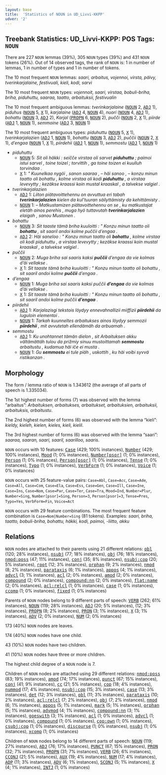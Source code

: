 ```yaml
---
layout: base
title:  'Statistics of NOUN in UD_Livvi-KKPP'
udver: '2'
---
```


## Treebank Statistics: UD_Livvi-KKPP: POS Tags: `NOUN`

There are 227 `NOUN` lemmas (39%), 305 `NOUN` types (39%) and 431 `NOUN` tokens (26%).
Out of 14 observed tags, the rank of `NOUN` is: 1 in number of lemmas, 1 in number of types and 1 in number of tokens.

The 10 most frequent `NOUN` lemmas: <em>saari, arbaitus, vojennoi, virsta, päivy, tverinkarjalaine, festivuali, kieli, kodi, sarvi</em>

The 10 most frequent `NOUN` types:  <em>vojennoit, saari, virstaa, bobuli-briha, briha, piduhuttu, saaraa, taatto, arbaituksii, festivualin</em>

The 10 most frequent ambiguous lemmas: <em>tverinkarjalaine</em> (<tt><a href="olo_kkpp-pos-NOUN.html">NOUN</a></tt> 2, <tt><a href="olo_kkpp-pos-ADJ.html">ADJ</a></tt> 1), <em>piduhus</em> (<tt><a href="olo_kkpp-pos-NOUN.html">NOUN</a></tt> 5, <tt><a href="olo_kkpp-pos-X.html">X</a></tt> 1), <em>karjalaine</em> (<tt><a href="olo_kkpp-pos-ADJ.html">ADJ</a></tt> 4, <tt><a href="olo_kkpp-pos-NOUN.html">NOUN</a></tt> 4), <em>nuori</em> (<tt><a href="olo_kkpp-pos-NOUN.html">NOUN</a></tt> 4, <tt><a href="olo_kkpp-pos-ADJ.html">ADJ</a></tt> 1), <em>bohattu</em> (<tt><a href="olo_kkpp-pos-NOUN.html">NOUN</a></tt> 3, <tt><a href="olo_kkpp-pos-ADJ.html">ADJ</a></tt> 2), <em>Karjal</em> (<tt><a href="olo_kkpp-pos-PROPN.html">PROPN</a></tt> 6, <tt><a href="olo_kkpp-pos-NOUN.html">NOUN</a></tt> 2), <em>pučči</em> (<tt><a href="olo_kkpp-pos-NOUN.html">NOUN</a></tt> 2, <tt><a href="olo_kkpp-pos-X.html">X</a></tt> 1), <em>piirde</em> (<tt><a href="olo_kkpp-pos-ADJ.html">ADJ</a></tt> 1, <tt><a href="olo_kkpp-pos-NOUN.html">NOUN</a></tt> 1), <em>semmoine</em> (<tt><a href="olo_kkpp-pos-ADJ.html">ADJ</a></tt> 3, <tt><a href="olo_kkpp-pos-NOUN.html">NOUN</a></tt> 1)

The 10 most frequent ambiguous types:  <em>piduhuttu</em> (<tt><a href="olo_kkpp-pos-NOUN.html">NOUN</a></tt> 5, <tt><a href="olo_kkpp-pos-X.html">X</a></tt> 1), <em>tverinkarjalazien</em> (<tt><a href="olo_kkpp-pos-ADJ.html">ADJ</a></tt> 1, <tt><a href="olo_kkpp-pos-NOUN.html">NOUN</a></tt> 1), <em>bohattu</em> (<tt><a href="olo_kkpp-pos-NOUN.html">NOUN</a></tt> 3, <tt><a href="olo_kkpp-pos-ADJ.html">ADJ</a></tt> 2), <em>puččii</em> (<tt><a href="olo_kkpp-pos-NOUN.html">NOUN</a></tt> 2, <tt><a href="olo_kkpp-pos-X.html">X</a></tt> 1), <em>d’engaa</em> (<tt><a href="olo_kkpp-pos-NOUN.html">NOUN</a></tt> 1, <tt><a href="olo_kkpp-pos-X.html">X</a></tt> 1), <em>piirdehii</em> (<tt><a href="olo_kkpp-pos-ADJ.html">ADJ</a></tt> 1, <tt><a href="olo_kkpp-pos-NOUN.html">NOUN</a></tt> 1), <em>semmostu</em> (<tt><a href="olo_kkpp-pos-ADJ.html">ADJ</a></tt> 1, <tt><a href="olo_kkpp-pos-NOUN.html">NOUN</a></tt> 1)


* <em>piduhuttu</em>
  * <tt><a href="olo_kkpp-pos-NOUN.html">NOUN</a></tt> 5: <em>Sit oli häkki : seičče virstaa oli sarvet <b>piduhuttu</b> ; paimoi istui sarvel , toine toizel ; torvittih , ga toine toizen ei kuulluh torvindaa .</em>
  * <tt><a href="olo_kkpp-pos-X.html">X</a></tt> 1: <em>" Kuunelkaa nygöi , sanon saaraa , – häi sanoo , – konzu minun taatto oli bohattu , kolme virstaa oli kodi <b>piduhuttu</b> , a virstaa levevytty ; kezäkse kraassi koin mustal kraaskal , a talvekse valgiel .</em>
* <em>tverinkarjalazien</em>
  * <tt><a href="olo_kkpp-pos-ADJ.html">ADJ</a></tt> 1: <em>Liiton piätavoittehennu on avvuttua eri tabah <b>tverinkarjalazien</b> kielen da kul’tuuran säilyttämisty da kehittämisty .</em>
  * <tt><a href="olo_kkpp-pos-NOUN.html">NOUN</a></tt> 1: <em>– Matkustamizen piätavoittehennu on se , ku matkustajat eletäh ainos perehis , muga hyö tuttavutah <b>tverinkarjalazien</b> elaigah , sanou Mustonen .</em>
* <em>bohattu</em>
  * <tt><a href="olo_kkpp-pos-NOUN.html">NOUN</a></tt> 3: <em>Sit taaste tämä briha kuuloitti : " Konzu minun taatto oli <b>bohattu</b> , sit saaril andoi kolme puččii d’engaa .</em>
  * <tt><a href="olo_kkpp-pos-ADJ.html">ADJ</a></tt> 2: <em>Häi saneloo : " Konzu minun taatto oli <b>bohattu</b> , kolme virstaa oli kodi piduhuttu , a virstaa levevytty ; kezäkse kraassi koin mustal kraaskal , a talvekse valgiel .</em>
* <em>puččii</em>
  * <tt><a href="olo_kkpp-pos-NOUN.html">NOUN</a></tt> 2: <em>Muga briha sai saaris kaksi <b>puččii</b> d’engaa da vie kolmas d’äi vellakse .</em>
  * <tt><a href="olo_kkpp-pos-X.html">X</a></tt> 1: <em>Sit taaste tämä briha kuuloitti : " Konzu minun taatto oli bohattu , sit saaril andoi kolme <b>puččii</b> d’engaa .</em>
* <em>d’engaa</em>
  * <tt><a href="olo_kkpp-pos-NOUN.html">NOUN</a></tt> 1: <em>Muga briha sai saaris kaksi puččii <b>d’engaa</b> da vie kolmas d’äi vellakse .</em>
  * <tt><a href="olo_kkpp-pos-X.html">X</a></tt> 1: <em>Sit taaste tämä briha kuuloitti : " Konzu minun taatto oli bohattu , sit saaril andoi kolme puččii <b>d’engaa</b> .</em>
* <em>piirdehii</em>
  * <tt><a href="olo_kkpp-pos-ADJ.html">ADJ</a></tt> 1: <em>Karjalazisgi tekstois löydyy ennevahnallizii miiffizii <b>piirdehii</b> da luguloin elementoi .</em>
  * <tt><a href="olo_kkpp-pos-NOUN.html">NOUN</a></tt> 1: <em>Tarkah kuunneltes arbaitukses ainos löydyy semmozii <b>piirdehii</b> , mit avvutetah ellendämäh da arbuamah .</em>
* <em>semmostu</em>
  * <tt><a href="olo_kkpp-pos-ADJ.html">ADJ</a></tt> 1: <em>Ku unohtannet tämän dielon , sit Arbaituksen akku vältämättäh tulou da prižmiy sinuu mustoittamah <b>semmostu</b> arbaitustu , kudamua häi iče ei musta .</em>
  * <tt><a href="olo_kkpp-pos-NOUN.html">NOUN</a></tt> 1: <em>Gu <b>semmostu</b> ei tule piäh , uskottih , ku häi voibi syvvä ristikanzan .</em>

## Morphology

The form / lemma ratio of `NOUN` is 1.343612 (the average of all parts of speech is 1.335034).

The 1st highest number of forms (7) was observed with the lemma “arbaitus”: <em>Arbaituksen, arbaitukses, arbaitukset, arbaituksien, arbaituksii, arbaituksis, arbaitustu</em>.

The 2nd highest number of forms (6) was observed with the lemma “kieli”: <em>kieldy, kieleh, kielen, kieles, kieli, kielil</em>.

The 3rd highest number of forms (6) was observed with the lemma “saari”: <em>saaraa, saaran, saari, saaril, saarilloo, saaris</em>.

`NOUN` occurs with 10 features: <tt><a href="olo_kkpp-feat-Case.html">Case</a></tt> (429; 100% instances), <tt><a href="olo_kkpp-feat-Number.html">Number</a></tt> (429; 100% instances), <tt><a href="olo_kkpp-feat-Mood.html">Mood</a></tt> (1; 0% instances), <tt><a href="olo_kkpp-feat-Number-psor.html">Number[psor]</a></tt> (1; 0% instances), <tt><a href="olo_kkpp-feat-Person.html">Person</a></tt> (1; 0% instances), <tt><a href="olo_kkpp-feat-Person-psor.html">Person[psor]</a></tt> (1; 0% instances), <tt><a href="olo_kkpp-feat-Tense.html">Tense</a></tt> (1; 0% instances), <tt><a href="olo_kkpp-feat-Typo.html">Typo</a></tt> (1; 0% instances), <tt><a href="olo_kkpp-feat-VerbForm.html">VerbForm</a></tt> (1; 0% instances), <tt><a href="olo_kkpp-feat-Voice.html">Voice</a></tt> (1; 0% instances)

`NOUN` occurs with 25 feature-value pairs: `Case=Abl`, `Case=Acc`, `Case=Ade`, `Case=All`, `Case=Com`, `Case=Ela`, `Case=Ess`, `Case=Gen`, `Case=Ill`, `Case=Ine`, `Case=Ins`, `Case=Nom`, `Case=Par`, `Case=Ter`, `Case=Tra`, `Mood=Ind`, `Number=Plur`, `Number=Sing`, `Number[psor]=Sing`, `Person=3`, `Person[psor]=3`, `Tense=Pres`, `Typo=Yes`, `VerbForm=Fin`, `Voice=Act`

`NOUN` occurs with 29 feature combinations.
The most frequent feature combination is `Case=Nom|Number=Sing` (81 tokens).
Examples: <em>saari, briha, taatto, bobuli-briha, bohattu, häkki, kodi, paimoi, -liitto, akku</em>


## Relations

`NOUN` nodes are attached to their parents using 21 different relations: <tt><a href="olo_kkpp-dep-obl.html">obl</a></tt> (120; 28% instances), <tt><a href="olo_kkpp-dep-nsubj.html">nsubj</a></tt> (77; 18% instances), <tt><a href="olo_kkpp-dep-obj.html">obj</a></tt> (76; 18% instances), <tt><a href="olo_kkpp-dep-nmod-poss.html">nmod:poss</a></tt> (47; 11% instances), <tt><a href="olo_kkpp-dep-conj.html">conj</a></tt> (35; 8% instances), <tt><a href="olo_kkpp-dep-nsubj-cop.html">nsubj:cop</a></tt> (20; 5% instances), <tt><a href="olo_kkpp-dep-root.html">root</a></tt> (12; 3% instances), <tt><a href="olo_kkpp-dep-orphan.html">orphan</a></tt> (9; 2% instances), <tt><a href="olo_kkpp-dep-nmod.html">nmod</a></tt> (8; 2% instances), <tt><a href="olo_kkpp-dep-parataxis.html">parataxis</a></tt> (6; 1% instances), <tt><a href="olo_kkpp-dep-appos.html">appos</a></tt> (4; 1% instances), <tt><a href="olo_kkpp-dep-advcl.html">advcl</a></tt> (3; 1% instances), <tt><a href="olo_kkpp-dep-acl.html">acl</a></tt> (2; 0% instances), <tt><a href="olo_kkpp-dep-amod.html">amod</a></tt> (2; 0% instances), <tt><a href="olo_kkpp-dep-compound.html">compound</a></tt> (2; 0% instances), <tt><a href="olo_kkpp-dep-compound-nn.html">compound:nn</a></tt> (2; 0% instances), <tt><a href="olo_kkpp-dep-flat-name.html">flat:name</a></tt> (2; 0% instances), <tt><a href="olo_kkpp-dep-acl-relcl.html">acl:relcl</a></tt> (1; 0% instances), <tt><a href="olo_kkpp-dep-case.html">case</a></tt> (1; 0% instances), <tt><a href="olo_kkpp-dep-ccomp.html">ccomp</a></tt> (1; 0% instances), <tt><a href="olo_kkpp-dep-fixed.html">fixed</a></tt> (1; 0% instances)

Parents of `NOUN` nodes belong to 9 different parts of speech: <tt><a href="olo_kkpp-pos-VERB.html">VERB</a></tt> (262; 61% instances), <tt><a href="olo_kkpp-pos-NOUN.html">NOUN</a></tt> (119; 28% instances), <tt><a href="olo_kkpp-pos-ADJ.html">ADJ</a></tt> (20; 5% instances),  (12; 3% instances), <tt><a href="olo_kkpp-pos-PROPN.html">PROPN</a></tt> (8; 2% instances), <tt><a href="olo_kkpp-pos-PRON.html">PRON</a></tt> (3; 1% instances), <tt><a href="olo_kkpp-pos-X.html">X</a></tt> (3; 1% instances), <tt><a href="olo_kkpp-pos-ADV.html">ADV</a></tt> (2; 0% instances), <tt><a href="olo_kkpp-pos-NUM.html">NUM</a></tt> (2; 0% instances)

173 (40%) `NOUN` nodes are leaves.

174 (40%) `NOUN` nodes have one child.

43 (10%) `NOUN` nodes have two children.

41 (10%) `NOUN` nodes have three or more children.

The highest child degree of a `NOUN` node is 7.

Children of `NOUN` nodes are attached using 29 different relations: <tt><a href="olo_kkpp-dep-nmod-poss.html">nmod:poss</a></tt> (83; 19% instances), <tt><a href="olo_kkpp-dep-amod.html">amod</a></tt> (74; 17% instances), <tt><a href="olo_kkpp-dep-punct.html">punct</a></tt> (67; 15% instances), <tt><a href="olo_kkpp-dep-conj.html">conj</a></tt> (41; 9% instances), <tt><a href="olo_kkpp-dep-cc.html">cc</a></tt> (21; 5% instances), <tt><a href="olo_kkpp-dep-cop.html">cop</a></tt> (18; 4% instances), <tt><a href="olo_kkpp-dep-nummod.html">nummod</a></tt> (17; 4% instances), <tt><a href="olo_kkpp-dep-nsubj-cop.html">nsubj:cop</a></tt> (15; 3% instances), <tt><a href="olo_kkpp-dep-case.html">case</a></tt> (13; 3% instances), <tt><a href="olo_kkpp-dep-det.html">det</a></tt> (12; 3% instances), <tt><a href="olo_kkpp-dep-obl.html">obl</a></tt> (11; 3% instances), <tt><a href="olo_kkpp-dep-parataxis.html">parataxis</a></tt> (10; 2% instances), <tt><a href="olo_kkpp-dep-acl-relcl.html">acl:relcl</a></tt> (7; 2% instances), <tt><a href="olo_kkpp-dep-obj.html">obj</a></tt> (7; 2% instances), <tt><a href="olo_kkpp-dep-nmod.html">nmod</a></tt> (6; 1% instances), <tt><a href="olo_kkpp-dep-appos.html">appos</a></tt> (5; 1% instances), <tt><a href="olo_kkpp-dep-mark.html">mark</a></tt> (5; 1% instances), <tt><a href="olo_kkpp-dep-orphan.html">orphan</a></tt> (5; 1% instances), <tt><a href="olo_kkpp-dep-advmod.html">advmod</a></tt> (4; 1% instances), <tt><a href="olo_kkpp-dep-compound-nn.html">compound:nn</a></tt> (3; 1% instances), <tt><a href="olo_kkpp-dep-goeswith.html">goeswith</a></tt> (3; 1% instances), <tt><a href="olo_kkpp-dep-acl.html">acl</a></tt> (1; 0% instances), <tt><a href="olo_kkpp-dep-advcl.html">advcl</a></tt> (1; 0% instances), <tt><a href="olo_kkpp-dep-compound.html">compound</a></tt> (1; 0% instances), <tt><a href="olo_kkpp-dep-cop-own.html">cop:own</a></tt> (1; 0% instances), <tt><a href="olo_kkpp-dep-csubj-cop.html">csubj:cop</a></tt> (1; 0% instances), <tt><a href="olo_kkpp-dep-discourse.html">discourse</a></tt> (1; 0% instances), <tt><a href="olo_kkpp-dep-nsubj.html">nsubj</a></tt> (1; 0% instances), <tt><a href="olo_kkpp-dep-xcomp.html">xcomp</a></tt> (1; 0% instances)

Children of `NOUN` nodes belong to 14 different parts of speech: <tt><a href="olo_kkpp-pos-NOUN.html">NOUN</a></tt> (119; 27% instances), <tt><a href="olo_kkpp-pos-ADJ.html">ADJ</a></tt> (76; 17% instances), <tt><a href="olo_kkpp-pos-PUNCT.html">PUNCT</a></tt> (67; 15% instances), <tt><a href="olo_kkpp-pos-PRON.html">PRON</a></tt> (32; 7% instances), <tt><a href="olo_kkpp-pos-PROPN.html">PROPN</a></tt> (31; 7% instances), <tt><a href="olo_kkpp-pos-VERB.html">VERB</a></tt> (26; 6% instances), <tt><a href="olo_kkpp-pos-CCONJ.html">CCONJ</a></tt> (21; 5% instances), <tt><a href="olo_kkpp-pos-AUX.html">AUX</a></tt> (19; 4% instances), <tt><a href="olo_kkpp-pos-NUM.html">NUM</a></tt> (17; 4% instances), <tt><a href="olo_kkpp-pos-ADP.html">ADP</a></tt> (11; 3% instances), <tt><a href="olo_kkpp-pos-ADV.html">ADV</a></tt> (6; 1% instances), <tt><a href="olo_kkpp-pos-SCONJ.html">SCONJ</a></tt> (5; 1% instances), <tt><a href="olo_kkpp-pos-X.html">X</a></tt> (4; 1% instances), <tt><a href="olo_kkpp-pos-INTJ.html">INTJ</a></tt> (1; 0% instances)

